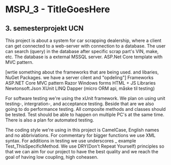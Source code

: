 # MSPJ_3 - TitleGoesHere
## 3. semesterprojekt UCN

This project is about a system for car scrapping dealership, where a client can get connected to a web-server with 
connection to a database. The user can search (query) in the database after specific scrap part's VIN, make, etc.
The database is a external MSSQL server. ASP.Net Core template with MVC pattern.

[wrtie something about the frameworks that are being used. and libaries, NuGet Packages. we have a server cilent and "opdeling"]
Frameworks
ASP.NET Core
MVC pattern
Razor
Windows forms
HTML + JS
Libraries
Newtonsoft.Json
XUnit
LINQ
Dapper (micro ORM api, måske til testing)

For software testing we're using the xUnit framework. We plan on using unit testing-, intergration-, and acceptance testing.
Beside that are we also going to do performance testing. All composite methods and classes should be tested. 
Test should be able to happen on multiple PC's at the same time. There is also a plan for automated testing.

The coding style we're using in this project is CamelCase, English names and no abbriviations. 
For commentary for bigger functions we use XML syntax. 
For additions in testing we use underscores _ example Test_ThisSpecificMethod.
We use DRY(Don't Repeat Yourself) principles so that we can aim for our project to have the best quality 
and we reach the goal of having low coupling, high coheasen. 


